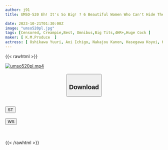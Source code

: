 ```yaml
---
author: j91
title: UMSO-520 Eh! It's So Big! ? 6 Beautiful Women Who Can't Hide Their Excitement When They See A Big Dick For The First Time

date: 2023-10-21T01:30:00Z
image: "umso520pl.jpg"
tags: [Censored, Creampie,Best, Omnibus,Big Tits,4HR+,Huge Cock	]
maker: [ K.M.Produce  ]
actress: [ Oshikawa Yuuri, Aoi Ichigo, Nakajou Kanon, Hasegawa Koyoi, Kamisaka Tomoko, Yuki Hiori]
---
```



{{< rawhtml >}}

<div class="video" data-videoid="lkAa8KZ9oeF7gAJ">
    <a href="javascript:;">
        <img src="https://my.j91.asia/posts/umso520pl/umso520pl.jpg" width="WIDTH" height="HEIGHT" alt="umso520pl.mp4" loading="lazy">
    </a>
</div>

<script type="text/javascript" src="https://j91.asia/asset/on-demand-st.js"></script>

<br>
  <link rel="stylesheet" href="https://j91.asia/asset/bs5.css">
  
  <center>
  <button class="btn btn-primary" type="button" data-bs-toggle="collapse" data-bs-target=".multi-collapse" aria-expanded="false" aria-controls="multiCollapseExample1 multiCollapseExample2"><h2>Download</h2></button></center>
</p>
<div class="row">
  <div class="col">
    <div class="collapse multi-collapse" id="multiCollapseExample1">
      <div class="card card-body">
	      	      <br>
<div class="buttons">  
<a href="https://streamtape.to/v/lkAa8KZ9oeF7gAJ"><button class="btn-hover color-3"><i class="fa fa-download"></i> ST</button></a></div>
    </div>
  </div>
</div>
  <div class="col">
    <div class="collapse multi-collapse" id="multiCollapseExample2">
      <div class="card card-body">
	      <br>
<div class="buttons">
    <a href="https://wolfstream.tv/lcmsp7xc7lar"><button class="btn-hover color-9"><i class="fa fa-download"></i> WS</button></a></div>
<br><br>
      </div>
    </div>
  </div>
</div>

{{< /rawhtml >}}